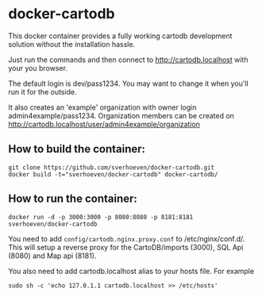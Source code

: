 docker-cartodb
==============

This docker container provides a fully working cartodb development solution
without the installation hassle.

Just run the commands and then connect to http://cartodb.localhost with your you browser.

The default login is dev/pass1234. You may want to change it when you'll run
it for the outside.

It also creates an 'example' organization with owner login admin4example/pass1234.
Organization members can be created on http://cartodb.localhost/user/admin4example/organization

How to build the container:
---------------------------

```
git clone https://github.com/sverhoeven/docker-cartodb.git
docker build -t="sverhoeven/docker-cartodb" docker-cartodb/
```

How to run the container:
-------------------------

```
docker run -d -p 3000:3000 -p 8080:8080 -p 8181:8181 sverhoeven/docker-cartodb
```

You need to add `config/cartodb.nginx.proxy.conf` to /etc/nginx/conf.d/.
This will setup a reverse proxy for the CartoDB/imports (3000), SQL Api (8080) and Map api (8181).

You also need to add cartodb.localhost alias to your hosts file. For example
```
sudo sh -c 'echo 127.0.1.1 cartodb.localhost >> /etc/hosts'
```

